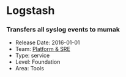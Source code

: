 # Logstash
### Transfers all syslog events to mumak
* Release Date: 2016-01-01
* Team: [Platform & SRE](../teams/platform.md)
* Type: service
* Level: Foundation
* Area: Tools
